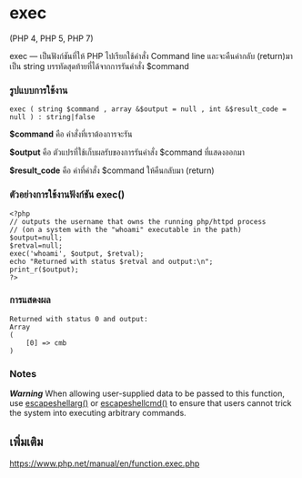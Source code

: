 # exec
(PHP 4, PHP 5, PHP 7)

exec — เป็นฟังก์ชันที่ให้ PHP ไปเรียกใช้คำสั่ง Command line และจะคืนค่ากลับ (return)มาเป็น string บรรทัดสุดท้ายที่ได้จากการรันคำสั่ง $command

### รูปแบบการใช้งาน
```
exec ( string $command , array &$output = null , int &$result_code = null ) : string|false
```

**$command** คือ คำสั่งที่เราต้องการจะรัน

**$output** คือ ตัวแปรที่ใช้เก็บผลรับของการรันคำสั่ง $command ที่แสดงออกมา

**$result_code** คือ ค่าที่คำสั่ง $command ให้คืนกลับมา (return)



### ตัวอย่างการใช้งานฟังก์ชัน exec()
```
<?php
// outputs the username that owns the running php/httpd process
// (on a system with the "whoami" executable in the path)
$output=null;
$retval=null;
exec('whoami', $output, $retval);
echo "Returned with status $retval and output:\n";
print_r($output);
?>
```

### การแสดงผล
```
Returned with status 0 and output:
Array
(
    [0] => cmb
)
```

### Notes
***Warning*** When allowing user-supplied data to be passed to this function, use [escapeshellarg()](https://www.php.net/manual/en/function.escapeshellarg.php) or [escapeshellcmd()](https://www.php.net/manual/en/function.escapeshellcmd.php) to ensure that users cannot trick the system into executing arbitrary commands.

## เพิ่มเติม
https://www.php.net/manual/en/function.exec.php

